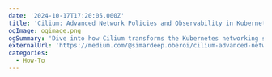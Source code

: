 ```yaml
---
date: '2024-10-17T17:20:05.000Z'
title: 'Cilium: Advanced Network Policies and Observability in Kubernetes'
ogImage: ogimage.png
ogSummary: 'Dive into how Cilium transforms the Kubernetes networking space, exploring everything from basic identity-based security policies to complex L7 traffic control with HTTP methods and advanced observability tools'
externalUrl: 'https://medium.com/@simardeep.oberoi/cilium-advanced-network-policies-and-observability-in-kubernetes-fbb4fdd747ba'
categories:
  - How-To
---
```


